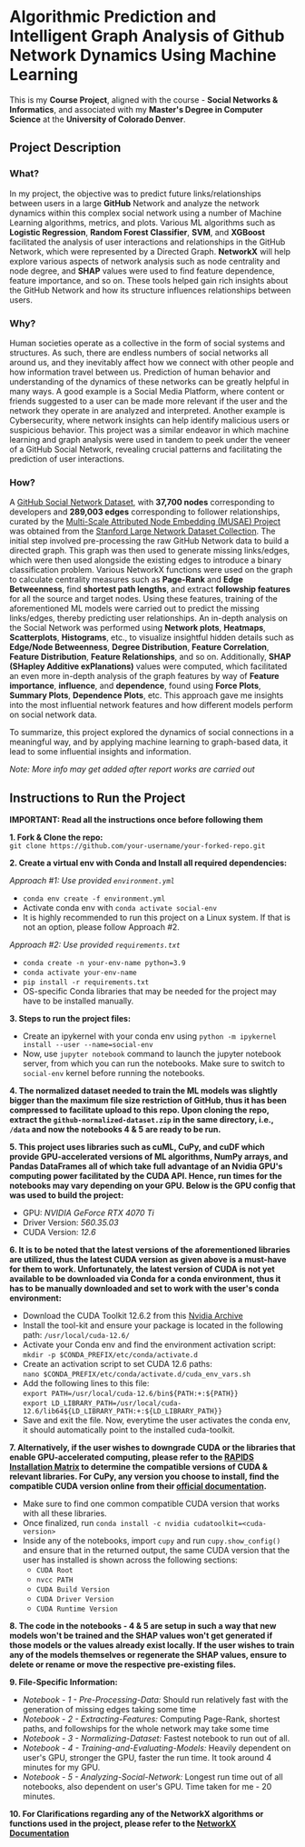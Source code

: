 # Algorithmic Prediction and Intelligent Graph Analysis of Github Network Dynamics Using Machine Learning

This is my **Course Project**, aligned with the course - **Social Networks & Informatics**, and associated with my **Master's Degree in Computer Science** at the **University of Colorado Denver**.

## Project Description

### What?

In my project, the objective was to predict future links/relationships between users in a large **GitHub** Network and analyze the network dynamics within this complex social network using a number of Machine Learning algorithms, metrics, and plots. Various ML algorithms such as **Logistic Regression**, **Random Forest Classifier**, **SVM**, and **XGBoost** facilitated the analysis of user interactions and relationships in the GitHub Network, which were represented by a Directed Graph. **NetworkX** will help explore various aspects of network analysis such as node centrality and node degree, and **SHAP** values were used to find feature dependence, feature importance, and so on. These tools helped gain rich insights about the GitHub Network and how its structure influences relationships between users.

### Why?

Human societies operate as a collective in the form of social systems and structures. As such, there are endless numbers of social networks all around us, and they inevitably affect how we connect with other people and how information travel between us. Prediction of human behavior and understanding of the dynamics of these networks can be greatly helpful in many ways. A good example is a Social Media Platform, where content or friends suggested to a user can be made more relevant if the user and the network they operate in are analyzed and interpreted. Another example is Cybersecurity, where network insights can help identify malicious users or suspicious behavior. This project was a similar endeavor in which machine learning and graph analysis were used in tandem to peek under the veneer of a GitHub Social Network, revealing crucial patterns and facilitating the prediction of user interactions.

### How?

A [GitHub Social Network Dataset](./data/musae_git_edges.csv), with **37,700 nodes** corresponding to developers and **289,003 edges** corresponding to follower relationships, curated by the [Multi-Scale Attributed Node Embedding (MUSAE) Project](https://arxiv.org/abs/1909.13021) was obtained from the [Stanford Large Network Dataset Collection](https://snap.stanford.edu/data/). The initial step involved pre-processing the raw GitHub Network data to build a directed graph. This graph was then used to generate missing links/edges, which were then used alongside the existing edges to introduce a binary classification problem. Various NetworkX functions were used on the graph to calculate centrality measures such as **Page-Rank** and **Edge Betweenness**, find **shortest path lengths**, and extract **followship features** for all the source and target nodes. Using these features, training of the aforementioned ML models were carried out to predict the missing links/edges, thereby predicting user relationships. An in-depth analysis on the Social Network was performed using **Network plots**, **Heatmaps**, **Scatterplots**, **Histograms**, etc., to visualize insightful hidden details such as **Edge/Node Betweenness**, **Degree Distribution**, **Feature Correlation**, **Feature Distribution**, **Feature Relationships**, and so on. Additionally, **SHAP (SHapley Additive exPlanations)** values were computed, which facilitated an even more in-depth analysis of the graph features by way of **Feature importance**, **influence**, and **dependence**, found using **Force Plots**, **Summary Plots**, **Dependence Plots**, etc. This approach gave me insights into the most influential network features and how different models perform on social network data.

To summarize, this project explored the dynamics of social connections in a meaningful way, and by applying machine learning to graph-based data, it lead to some influential insights and information.

_Note: More info may get added after report works are carried out_

## Instructions to Run the Project

**IMPORTANT: Read all the instructions once before following them**

**1. Fork & Clone the repo:** <br>
`git clone https://github.com/your-username/your-forked-repo.git`

**2. Create a virtual env with Conda and Install all required dependencies:**

_Approach #1: Use provided `environment.yml`_

- `conda env create -f environment.yml`
- Activate conda env with `conda activate social-env`
- It is highly recommended to run this project on a Linux system. If that is not an option, please follow Approach #2.

_Approach #2: Use provided `requirements.txt`_

- `conda create -n your-env-name python=3.9`
- `conda activate your-env-name`
- `pip install -r requirements.txt`
- OS-specific Conda libraries that may be needed for the project may have to be installed manually.

**3. Steps to run the project files:**

- Create an ipykernel with your conda env using `python -m ipykernel install --user --name=social-env`
- Now, use `jupyter notebook` command to launch the jupyter notebook server, from which you can run the notebooks. Make sure to switch to `social-env` kernel before running the notebooks.

**4. The normalized dataset needed to train the ML models was slightly bigger than the maximum file size restriction of GitHub, thus it has been compressed to facilitate upload to this repo. Upon cloning the repo, extract the `github-normalized-dataset.zip` in the same directory, i.e., `/data` and now the notebooks 4 & 5 are ready to be run.**

**5. This project uses libraries such as cuML, CuPy, and cuDF which provide GPU-accelerated versions of ML algorithms, NumPy arrays, and Pandas DataFrames all of which take full advantage of an Nvidia GPU's computing power facilitated by the CUDA API. Hence, run times for the notebooks may vary depending on your GPU. Below is the GPU config that was used to build the project:**

- GPU: _NVIDIA GeForce RTX 4070 Ti_
- Driver Version: _560.35.03_
- CUDA Version: _12.6_

**6. It is to be noted that the latest versions of the aforementioned libraries are utilized, thus the latest CUDA version as given above is a must-have for them to work. Unfortunately, the latest version of CUDA is not yet available to be downloaded via Conda for a conda environment, thus it has to be manually downloaded and set to work with the user's conda environment:**

- Download the CUDA Toolkit 12.6.2 from this [Nvidia Archive](https://developer.nvidia.com/cuda-toolkit-archive)
- Install the tool-kit and ensure your package is located in the following path: `/usr/local/cuda-12.6/`
- Activate your Conda env and find the environment activation script: <br>
  `mkdir -p $CONDA_PREFIX/etc/conda/activate.d`
- Create an activation script to set CUDA 12.6 paths:<br>
  `nano $CONDA_PREFIX/etc/conda/activate.d/cuda_env_vars.sh`
- Add the following lines to this file: <br>
  `export PATH=/usr/local/cuda-12.6/bin${PATH:+:${PATH}}`<br>
  `export LD_LIBRARY_PATH=/usr/local/cuda-12.6/lib64${LD_LIBRARY_PATH:+:${LD_LIBRARY_PATH}}`
- Save and exit the file. Now, everytime the user activates the conda env, it should automatically point to the installed cuda-toolkit.

**7. Alternatively, if the user wishes to downgrade CUDA or the libraries that enable GPU-accelerated computing, please refer to the [RAPIDS Installation Matrix](https://docs.rapids.ai/install/) to determine the compatible versions of CUDA & relevant libraries. For CuPy, any version you choose to install, find the compatible CUDA version online from their [official documentation](https://docs.cupy.dev/).**

- Make sure to find one common compatible CUDA version that works with all these libraries.
- Once finalized, run `conda install -c nvidia cudatoolkit=<cuda-version>`
- Inside any of the notebooks, import `cupy` and run `cupy.show_config()` and ensure that in the returned output, the same CUDA version that the user has installed is shown across the following sections:
  - `CUDA Root`
  - `nvcc PATH`
  - `CUDA Build Version`
  - `CUDA Driver Version`
  - `CUDA Runtime Version`

**8. The code in the notebooks - 4 & 5 are setup in such a way that new models won't be trained and the SHAP values won't get generated if those models or the values already exist locally. If the user wishes to train any of the models themselves or regenerate the SHAP values, ensure to delete or rename or move the respective pre-existing files.**

**9. File-Specific Information:**

- _Notebook - 1 - Pre-Processing-Data:_ Should run relatively fast with the generation of missing edges taking some time
- _Notebook - 2 - Extracting-Features:_ Computing Page-Rank, shortest paths, and followships for the whole network may take some time
- _Notebook - 3 - Normalizing-Dataset:_ Fastest notebook to run out of all.
- _Notebook - 4 - Training-and-Evaluating-Models:_ Heavily dependent on user's GPU, stronger the GPU, faster the run time. It took around 4 minutes for my GPU.
- _Notebook - 5 - Analyzing-Social-Network:_ Longest run time out of all notebooks, also dependent on user's GPU. Time taken for me - 20 minutes.

**10. For Clarifications regarding any of the NetworkX algorithms or functions used in the project, please refer to the [NetworkX Documentation](https://networkx.org/documentation/stable/reference/index.html)**
